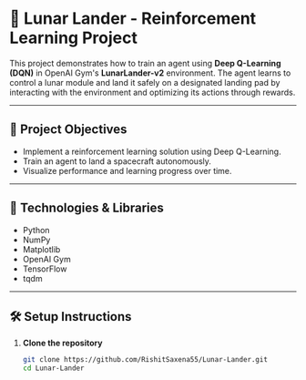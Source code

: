 # 🚀 Lunar Lander - Reinforcement Learning Project

This project demonstrates how to train an agent using **Deep Q-Learning (DQN)** in OpenAI Gym's **LunarLander-v2** environment. The agent learns to control a lunar module and land it safely on a designated landing pad by interacting with the environment and optimizing its actions through rewards.

---

## 📌 Project Objectives

- Implement a reinforcement learning solution using Deep Q-Learning.
- Train an agent to land a spacecraft autonomously.
- Visualize performance and learning progress over time.

---

## 🧠 Technologies & Libraries

- Python
- NumPy
- Matplotlib
- OpenAI Gym
- TensorFlow 
- tqdm

---

## 🛠️ Setup Instructions

1. **Clone the repository**
   ```bash
   git clone https://github.com/RishitSaxena55/Lunar-Lander.git
   cd Lunar-Lander
